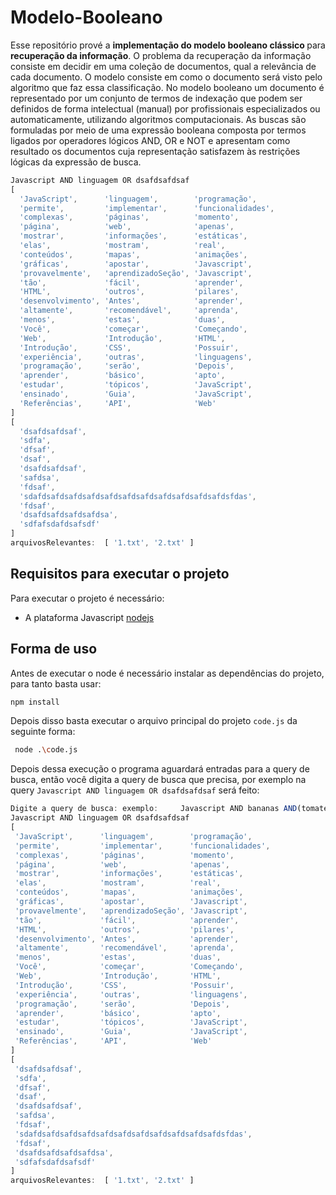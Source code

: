 # Modelo-Booleano

Esse repositório prové a <b>implementação do modelo booleano clássico </b>para <b>recuperação da informação</b>. O problema da recuperação da informação consiste em decidir em uma coleção de documentos, qual a relevância de cada documento. O modelo consiste em como o documento será visto pelo algoritmo que faz essa classificação. No modelo booleano um documento é representado por um conjunto de termos de indexação que podem ser definidos de forma intelectual (manual) por profissionais especializados ou automaticamente, utilizando algoritmos computacionais.
As buscas são formuladas por meio de uma expressão booleana composta por termos ligados por operadores lógicos AND, OR e NOT e apresentam
como resultado os documentos cuja representação satisfazem às restrições lógicas da expressão de busca.


```javascript
Javascript AND linguagem OR dsafdsafdsaf
[
  'JavaScript',      'linguagem',        'programação',
  'permite',         'implementar',      'funcionalidades',
  'complexas',       'páginas',          'momento',
  'página',          'web',              'apenas',
  'mostrar',         'informações',      'estáticas',
  'elas',            'mostram',          'real',
  'conteúdos',       'mapas',            'animações',
  'gráficas',        'apostar',          'Javascript',
  'provavelmente',   'aprendizadoSeção', 'Javascript',
  'tão',             'fácil',            'aprender',
  'HTML',            'outros',           'pilares',
  'desenvolvimento', 'Antes',            'aprender',
  'altamente',       'recomendável',     'aprenda',
  'menos',           'estas',            'duas',
  'Você',            'começar',          'Começando',
  'Web',             'Introdução',       'HTML',
  'Introdução',      'CSS',              'Possuir',
  'experiência',     'outras',           'linguagens',
  'programação',     'serão',            'Depois',
  'aprender',        'básico',           'apto',
  'estudar',         'tópicos',          'JavaScript',
  'ensinado',        'Guia',             'JavaScript',
  'Referências',     'API',              'Web'
]
[
  'dsafdsafdsaf',
  'sdfa',
  'dfsaf',
  'dsaf',
  'dsafdsafdsaf',
  'safdsa',
  'fdsaf',
  'sdafdsafdsafdsafdsafdsafdsafdsafdsafdsafdsafdsfdas',
  'fdsaf',
  'dsafdsafdsafdsafdsa',
  'sdfafsdafdsafsdf'
]
arquivosRelevantes:  [ '1.txt', '2.txt' ]
```


## Requisitos para executar o projeto

Para executar o projeto é necessário: 

<ul>
  <li> A plataforma Javascript <a href="https://nodejs.org/en/">nodejs</a></li>
  </ul>
  
  
 ## Forma de uso
 
 Antes de executar o node é necessário instalar as dependências do projeto, para tanto basta usar:
 
 ```bash
 npm install
 ```
 
 Depois disso basta executar o arquivo principal do projeto ``code.js`` da seguinte forma:
 
 ```bash
  node .\code.js
 ```
 
 Depois dessa execução o programa aguardará entradas para a query de busca, então você digita a query de busca que precisa, por exemplo 
 na query ``Javascript AND linguagem OR dsafdsafdsaf`` será feito:
 
 ```javascript
 Digite a query de busca: exemplo:     Javascript AND bananas AND(tomates AND morangos)
Javascript AND linguagem OR dsafdsafdsaf
[
  'JavaScript',      'linguagem',        'programação',
  'permite',         'implementar',      'funcionalidades',
  'complexas',       'páginas',          'momento',
  'página',          'web',              'apenas',
  'mostrar',         'informações',      'estáticas',
  'elas',            'mostram',          'real',
  'conteúdos',       'mapas',            'animações',
  'gráficas',        'apostar',          'Javascript',
  'provavelmente',   'aprendizadoSeção', 'Javascript',
  'tão',             'fácil',            'aprender',
  'HTML',            'outros',           'pilares',
  'desenvolvimento', 'Antes',            'aprender',
  'altamente',       'recomendável',     'aprenda',
  'menos',           'estas',            'duas',
  'Você',            'começar',          'Começando',
  'Web',             'Introdução',       'HTML',
  'Introdução',      'CSS',              'Possuir',
  'experiência',     'outras',           'linguagens',
  'programação',     'serão',            'Depois',
  'aprender',        'básico',           'apto',
  'estudar',         'tópicos',          'JavaScript',
  'ensinado',        'Guia',             'JavaScript',
  'Referências',     'API',              'Web'
]
[
  'dsafdsafdsaf',
  'sdfa',
  'dfsaf',
  'dsaf',
  'dsafdsafdsaf',
  'safdsa',
  'fdsaf',
  'sdafdsafdsafdsafdsafdsafdsafdsafdsafdsafdsafdsfdas',
  'fdsaf',
  'dsafdsafdsafdsafdsa',
  'sdfafsdafdsafsdf'
]
arquivosRelevantes:  [ '1.txt', '2.txt' ]
 ```
 
